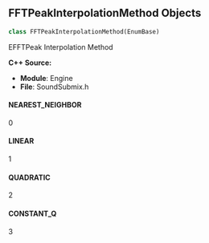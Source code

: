 ## FFTPeakInterpolationMethod Objects

```python
class FFTPeakInterpolationMethod(EnumBase)
```

EFFTPeak Interpolation Method

**C++ Source:**

- **Module**: Engine
- **File**: SoundSubmix.h

<a id="unreal.FFTPeakInterpolationMethod.NEAREST_NEIGHBOR"></a>

#### NEAREST_NEIGHBOR

0

<a id="unreal.FFTPeakInterpolationMethod.LINEAR"></a>

#### LINEAR

1

<a id="unreal.FFTPeakInterpolationMethod.QUADRATIC"></a>

#### QUADRATIC

2

<a id="unreal.FFTPeakInterpolationMethod.CONSTANT_Q"></a>

#### CONSTANT_Q

3

<a id="unreal.FFTWindowType"></a>